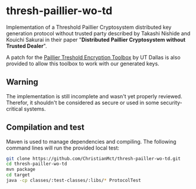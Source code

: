# thresh-paillier-wo-td
Implementation of a Threshold Paillier Cryptosystem distributed key generation protocol without trusted party described 
by Takashi Nishide and Kouichi Sakurai in their paper "**Distributed Paillier Cryptosystem without Trusted Dealer**".

A patch for the [Paillier Treshold Encryption Toolbox](http://www.cs.utdallas.edu/dspl/cgi-bin/pailliertoolbox/) by UT Dallas is also provided to allow this toolbox to work with
our generated keys.

## Warning
The implementation is still incomplete and wasn't yet properly reviewed. Therefor, it shouldn't be considered as secure or
used in some security-critical systems.

## Compilation and test
Maven is used to manage dependencies and compiling. The following command lines will run the provided local test:
```bash
git clone https://github.com/ChristianMct/thresh-pailler-wo-td.git
cd thresh-pailler-wo-td
mvn package
cd target
java -cp classes/:test-classes/:libs/* ProtocolTest
```






